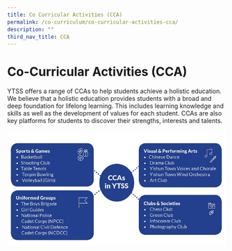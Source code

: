 ```yaml
---
title: Co Curricular Activities (CCA)
permalink: /co-curriculum/co-curricular-activities-cca/
description: ""
third_nav_title: CCA
---
```

# **Co-Curricular Activities (CCA)**

YTSS offers a range of CCAs to help students achieve a holistic education. We believe that a holistic education provides students with a broad and deep foundation for lifelong learning. This includes learning knowledge and skills as well as the development of values for each student. CCAs are also key platforms for students to discover their strengths, interests and talents.


![](/images/CCA%20(1).jpg)